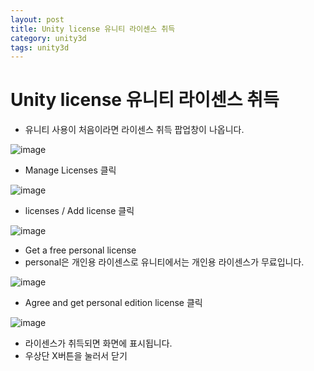 ```yaml
---
layout: post
title: Unity license 유니티 라이센스 취득
category: unity3d
tags: unity3d
---
```


# Unity license 유니티 라이센스 취득
* 유니티 사용이 처음이라면 라이센스 취득 팝업창이 나옵니다.
  
![image](https://github.com/gunug/gunug.github.io/assets/52345276/c15519c5-b30c-4b77-81b3-23fe6b5fc85e)
* Manage Licenses 클릭

![image](https://github.com/gunug/gunug.github.io/assets/52345276/5f161472-41e7-46a9-975a-894b1e96f578)
* licenses / Add license 클릭

![image](https://github.com/gunug/gunug.github.io/assets/52345276/f10ca43c-3614-44d3-b3be-a36e2f843edc)
* Get a free personal license
* personal은 개인용 라이센스로 유니티에서는 개인용 라이센스가 무료입니다.

![image](https://github.com/gunug/gunug.github.io/assets/52345276/7574616d-9cf8-4984-b9e2-f36a83d3da18)
* Agree and get personal edition license 클릭

![image](https://github.com/gunug/gunug.github.io/assets/52345276/81e73ec6-4896-4b5c-850e-62c15e36ef43)
* 라이센스가 취득되면 화면에 표시됩니다.
* 우상단 X버튼을 눌러서 닫기
